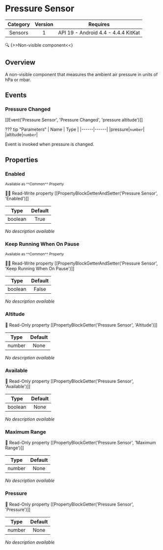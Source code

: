 # Pressure Sensor

| Category | Version | Requires |
|:--------:|:-------:|:--------:|
|Sensors|1|API 19 - Android 4.4 - 4.4.4 KitKat|

:mag: {>>Non-visible component<<}

## Overview

A non-visible component that measures the ambient air pressure in units of hPa or mbar.

## Events

### Pressure Changed

[[Event('Pressure Sensor', 'Pressure Changed', 'pressure altitude')]]

??? tip "Parameters"
    | Name | Type |
    |------|------|
    |pressure|`number`|
    |altitude|`number`|


Event is invoked when pressure is changed.

## Properties

### Enabled

<small>Available as ^^Common^^ Property</small>

:eyes::pencil: Read-Write property
[[PropertyBlockGetterAndSetter('Pressure Sensor', 'Enabled')]]

| Type | Default |
|:----:|:-------:|
|boolean|True|

_No description available_

### Keep Running When On Pause

<small>Available as ^^Common^^ Property</small>

:eyes::pencil: Read-Write property
[[PropertyBlockGetterAndSetter('Pressure Sensor', 'Keep Running When On Pause')]]

| Type | Default |
|:----:|:-------:|
|boolean|False|

_No description available_

### Altitude

:eyes: Read-Only property
[[PropertyBlockGetter('Pressure Sensor', 'Altitude')]]

| Type | Default |
|:----:|:-------:|
|number|None|

_No description available_

### Available

:eyes: Read-Only property
[[PropertyBlockGetter('Pressure Sensor', 'Available')]]

| Type | Default |
|:----:|:-------:|
|boolean|None|

_No description available_

### Maximum Range

:eyes: Read-Only property
[[PropertyBlockGetter('Pressure Sensor', 'Maximum Range')]]

| Type | Default |
|:----:|:-------:|
|number|None|

_No description available_

### Pressure

:eyes: Read-Only property
[[PropertyBlockGetter('Pressure Sensor', 'Pressure')]]

| Type | Default |
|:----:|:-------:|
|number|None|

_No description available_